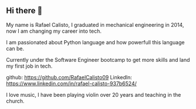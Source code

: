 ## Hi there 👋
My name is Rafael Calisto, I graduated in mechanical engineering in 2014, now I am changing my career into tech.

I am passionated about Python language and how powerfull this language can be.

Currently under the Software Engineer bootcamp to get more skills and land my first job in tech.

github: https://github.com/RafaelCalisto09
LinkedIn: https://www.linkedin.com/in/rafael-calisto-937b6524/

I love music, I have been playing violin over 20 years and teaching in the church.

<!--
**RafaelCalisto09/RafaelCalisto09** is a ✨ _special_ ✨ repository because its `README.md` (this file) appears on your GitHub profile.

Here are some ideas to get you started:

- 🔭 I’m currently working on ...
- 🌱 I’m currently learning ...
- 👯 I’m looking to collaborate on ...
- 🤔 I’m looking for help with ...
- 💬 Ask me about ...
- 📫 How to reach me: ...
- 😄 Pronouns: ...
- ⚡ Fun fact: ...
-->
